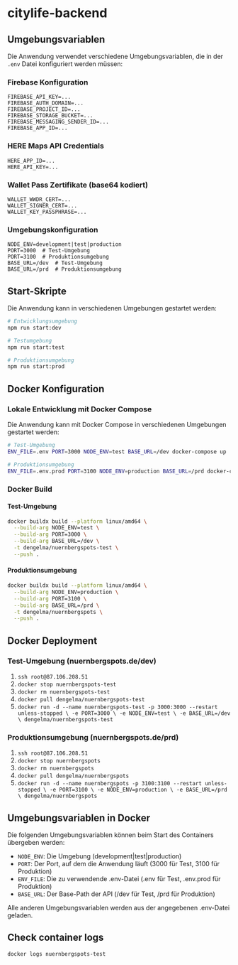 # citylife-backend

## Umgebungsvariablen

Die Anwendung verwendet verschiedene Umgebungsvariablen, die in der `.env` Datei konfiguriert werden müssen:

### Firebase Konfiguration
```
FIREBASE_API_KEY=...
FIREBASE_AUTH_DOMAIN=...
FIREBASE_PROJECT_ID=...
FIREBASE_STORAGE_BUCKET=...
FIREBASE_MESSAGING_SENDER_ID=...
FIREBASE_APP_ID=...
```

### HERE Maps API Credentials
```
HERE_APP_ID=...
HERE_API_KEY=...
```

### Wallet Pass Zertifikate (base64 kodiert)
```
WALLET_WWDR_CERT=...
WALLET_SIGNER_CERT=...
WALLET_KEY_PASSPHRASE=...
```

### Umgebungskonfiguration
```
NODE_ENV=development|test|production
PORT=3000  # Test-Umgebung
PORT=3100  # Produktionsumgebung
BASE_URL=/dev  # Test-Umgebung
BASE_URL=/prd  # Produktionsumgebung
```

## Start-Skripte

Die Anwendung kann in verschiedenen Umgebungen gestartet werden:

```bash
# Entwicklungsumgebung
npm run start:dev

# Testumgebung
npm run start:test

# Produktionsumgebung
npm run start:prod
```

## Docker Konfiguration

### Lokale Entwicklung mit Docker Compose

Die Anwendung kann mit Docker Compose in verschiedenen Umgebungen gestartet werden:

```bash
# Test-Umgebung
ENV_FILE=.env PORT=3000 NODE_ENV=test BASE_URL=/dev docker-compose up

# Produktionsumgebung
ENV_FILE=.env.prod PORT=3100 NODE_ENV=production BASE_URL=/prd docker-compose up
```

### Docker Build

#### Test-Umgebung
```bash
docker buildx build --platform linux/amd64 \
  --build-arg NODE_ENV=test \
  --build-arg PORT=3000 \
  --build-arg BASE_URL=/dev \
  -t dengelma/nuernbergspots-test \
  --push .
```

#### Produktionsumgebung
```bash
docker buildx build --platform linux/amd64 \
  --build-arg NODE_ENV=production \
  --build-arg PORT=3100 \
  --build-arg BASE_URL=/prd \
  -t dengelma/nuernbergspots \
  --push .
```

## Docker Deployment

### Test-Umgebung (nuernbergspots.de/dev)
1. `ssh root@87.106.208.51`
2. `docker stop nuernbergspots-test`
3. `docker rm nuernbergspots-test`
4. `docker pull dengelma/nuernbergspots-test`
5. `docker run -d --name nuernbergspots-test -p 3000:3000 --restart unless-stopped \
    -e PORT=3000 \
    -e NODE_ENV=test \
    -e BASE_URL=/dev \
    dengelma/nuernbergspots-test`

### Produktionsumgebung (nuernbergspots.de/prd)
1. `ssh root@87.106.208.51`
2. `docker stop nuernbergspots`
3. `docker rm nuernbergspots`
4. `docker pull dengelma/nuernbergspots`
5. `docker run -d --name nuernbergspots -p 3100:3100 --restart unless-stopped \
    -e PORT=3100 \
    -e NODE_ENV=production \
    -e BASE_URL=/prd \
    dengelma/nuernbergspots`

## Umgebungsvariablen in Docker

Die folgenden Umgebungsvariablen können beim Start des Containers übergeben werden:

- `NODE_ENV`: Die Umgebung (development|test|production)
- `PORT`: Der Port, auf dem die Anwendung läuft (3000 für Test, 3100 für Produktion)
- `ENV_FILE`: Die zu verwendende .env-Datei (.env für Test, .env.prod für Produktion)
- `BASE_URL`: Der Base-Path der API (/dev für Test, /prd für Produktion)

Alle anderen Umgebungsvariablen werden aus der angegebenen .env-Datei geladen.

## Check container logs

```bash
docker logs nuernbergspots-test
```